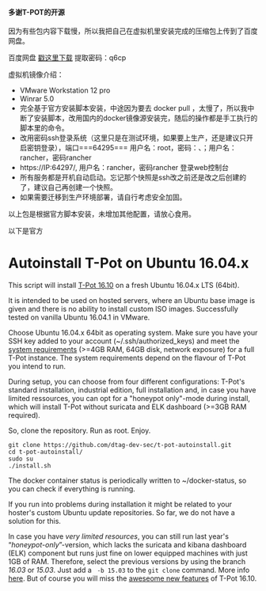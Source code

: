 #### 多谢T-POT的开源

因为有些包内容下载慢，所以我把自己在虚拟机里安装完成的压缩包上传到了百度网盘。

百度网盘 [戳这里下载](http://pan.baidu.com/s/1bpw5YYr) 提取密码：q6cp

虚拟机镜像介绍：

- VMware Workstation 12 pro
- Winrar 5.0
- 完全基于官方安装脚本安装，中途因为要去 docker pull ，太慢了，所以我中断了安装脚本，改用国内的docker镜像源安装完，随后的操作都是手工执行的脚本里的命令。
- 改用密码ssh登录系统（这里只是在测试环境，如果要上生产，还是建议只开启密钥登录），端口===64295=== 用户名：root，密码：、；用户名：rancher，密码rancher
- https://IP:64297/, 用户名：rancher，密码rancher 登录web控制台
- 所有服务都是开机自动启动。忘记那个快照是ssh改之前还是改之后创建的了，建议自己再创建一个快照。
- 如果需要迁移到生产环境部署，请自行考虑安全加固。

以上包是根据官方脚本安装，未增加其他配置，请放心食用。

以下是官方

# Autoinstall T-Pot on Ubuntu 16.04.x 
This script will install [T-Pot 16.10](http://dtag-dev-sec.github.io/mediator/feature/2016/10/31/t-pot-16.10.html) on a fresh Ubuntu 16.04.x LTS (64bit). 

It is intended to be used on hosted servers, where an Ubuntu base image is given and there is no ability to install custom ISO images. 
Successfully tested on vanilla Ubuntu 16.04.1 in VMware.

Choose Ubuntu 16.04.x 64bit as operating system. Make sure you have your SSH key added to your account (~/.ssh/authorized_keys) 
and meet the [system requirements](http://dtag-dev-sec.github.io/mediator/feature/2016/10/31/t-pot-16.10.html#requirements) (>=4GB RAM, 64GB disk, network exposure) for a full T-Pot instance. The system requirements depend on the flavour of T-Pot you intend to run. 

During setup, you can choose from four different configurations: T-Pot's standard installation, industrial edition, full installation and, in case you have limited ressources, you can opt for a "honeypot only"-mode during install, which will install T-Pot without suricata and ELK dashboard (>=3GB RAM required). 

So, clone the repository. Run as root. Enjoy.

    git clone https://github.com/dtag-dev-sec/t-pot-autoinstall.git
    cd t-pot-autoinstall/
    sudo su
    ./install.sh
    
The docker container status is periodically written to ~/docker-status, so you can check if everything is running. 

If you run into problems during installation it might be related to your hoster's custom Ubuntu update repositories. So far, we do not have a solution for this. 

In case you have *very limited resources*, you can still run last year's “*honeypot-only*”-version, which lacks the suricata and kibana dashboard (ELK) component but runs just fine on lower equipped machines with just 1GB of RAM. Therefore, select the previous versions by using the branch *16.03* or *15.03*. Just add a ` -b 15.03` to the `git clone` command. More info [here](https://github.com/dtag-dev-sec/t-pot-autoinstall/tree/15.03). But of course you will miss the [aweseome new features](http://dtag-dev-sec.github.io/mediator/feature/2016/10/31/t-pot-16.10.html#changelog) of T-Pot 16.10.
